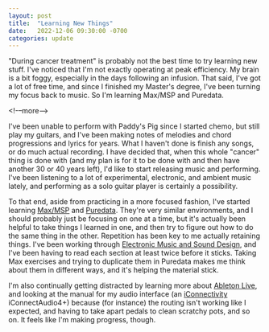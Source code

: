 ```yaml
---
layout: post
title:  "Learning New Things"
date:   2022-12-06 09:30:00 -0700
categories: update
---
```

"During cancer treatment" is probably not the best time to try learning new stuff. I've noticed that I'm not exactly operating
at peak efficiency. My brain is a bit foggy, especially in the days following an infusion. That said, I've got a lot of free
time, and since I finished my Master's degree, I've been turning my focus back to music. So I'm learning Max/MSP and Puredata.

<!-–more-–>

I've been unable to perform with Paddy's Pig since I started chemo, but still play my guitars, and I've been making notes of
melodies and chord progressions and lyrics for years. What I haven't done is finish any songs, or do much actual recording. I
have decided that, when this whole "cancer" thing is done with (and my plan is for it to be done with and then have another 30
or 40 years left), I'd like to start releasing music and performing. I've been listening to a lot of experimental, electronic,
and ambient music lately, and performing as a solo guitar player is certainly a possibility.

To that end, aside from practicing in a more focused fashion, I've started learning [Max/MSP](https://cycling74.com/products/max)
and [Puredata](https://www.puredata.info). They're very similar environments, and I should probably just be focusing on one at a
time, but it's actually been helpful to take things I learned in one, and then try to figure out how to do the same thing in the
other. Repetition has been key to me actually retaining things. I've been working through [Electronic Music and Sound Design](https://www.contemponet.com/shop/electronic-music-and-sound-design-1-max-8/), and I've been having to read each section
at least twice before it sticks. Taking Max exercises and trying to duplicate them in Puredata makes me think about them in
different ways, and it's helping the material stick.

I'm also continually getting distracted by learning more about [Ableton Live](https://www.ableton.com), and looking at the manual
for my audio interface (an [iConnectivity](https://www.iconnectivity.com) iConnectAudio4+) because (for instance) the routing isn't
working like I expected, and having to take apart pedals to clean scratchy pots, and so on. It feels like I'm making progress,
though.  
